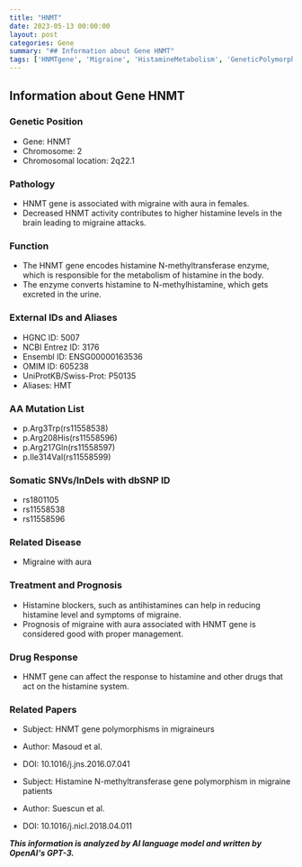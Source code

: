 ```yaml
---
title: "HNMT"
date: 2023-05-13 00:00:00
layout: post
categories: Gene
summary: "## Information about Gene HNMT"
tags: ['HNMTgene', 'Migraine', 'HistamineMetabolism', 'GeneticPolymorphism', 'DrugResponse', 'HistamineBlockers', 'Prognosis', 'NeurologyResearch']
---
```


## Information about Gene HNMT

### Genetic Position
- Gene: HNMT
- Chromosome: 2
- Chromosomal location: 2q22.1

### Pathology
- HNMT gene is associated with migraine with aura in females. 
- Decreased HNMT activity contributes to higher histamine levels in the brain leading to migraine attacks. 

### Function
- The HNMT gene encodes histamine N-methyltransferase enzyme, which is responsible for the metabolism of histamine in the body. 
- The enzyme converts histamine to N-methylhistamine, which gets excreted in the urine.

### External IDs and Aliases
- HGNC ID: 5007
- NCBI Entrez ID: 3176
- Ensembl ID: ENSG00000163536
- OMIM ID: 605238
- UniProtKB/Swiss-Prot: P50135
- Aliases: HMT

### AA Mutation List
- p.Arg3Trp(rs11558538)
- p.Arg208His(rs11558596)
- p.Arg217Gln(rs11558597)
- p.Ile314Val(rs11558599)

### Somatic SNVs/InDels with dbSNP ID
- rs1801105
- rs11558538
- rs11558596

### Related Disease
- Migraine with aura

### Treatment and Prognosis
- Histamine blockers, such as antihistamines can help in reducing histamine level and symptoms of migraine. 
- Prognosis of migraine with aura associated with HNMT gene is considered good with proper management.

### Drug Response
- HNMT gene can affect the response to histamine and other drugs that act on the histamine system.

### Related Papers
- Subject: HNMT gene polymorphisms in migraineurs
- Author: Masoud et al.
- DOI: 10.1016/j.jns.2016.07.041

- Subject: Histamine N-methyltransferase gene polymorphism in migraine patients
- Author: Suescun et al.
- DOI: 10.1016/j.nicl.2018.04.011

**_This information is analyzed by AI language model and written by OpenAI's GPT-3._**
